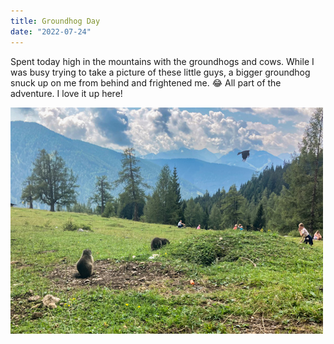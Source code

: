 ```yaml
---
title: Groundhog Day
date: "2022-07-24"
---
```

 
Spent today high in the mountains with the groundhogs and cows. While I was busy trying to take a picture of these little guys, a bigger groundhog snuck up on me from behind and frightened me. 😂 All part of the adventure. I love it up here!
 
<img src="/static/img/IMG_1016.jpg" width="500">
